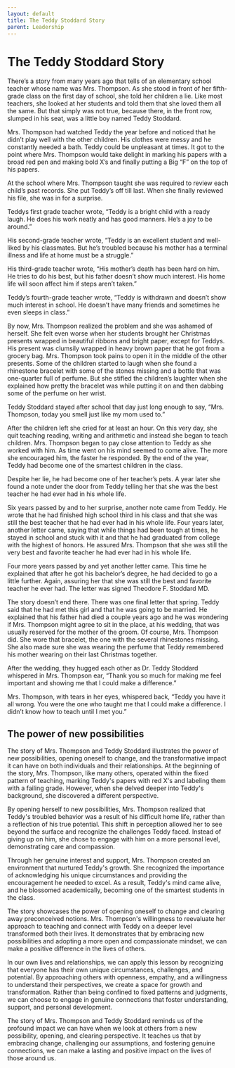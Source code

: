 ```yaml
---
layout: default
title: The Teddy Stoddard Story
parent: Leadership
---
```


# The Teddy Stoddard Story
There’s a story from many years ago that tells of an elementary school teacher whose name was Mrs. Thompson. As she stood in front of her fifth-grade class on the first day of school, she told her children a lie. Like most teachers, she looked at her students and told them that she loved them all the same. But that simply was not true, because there, in the front row, slumped in his seat, was a little boy named Teddy Stoddard.

Mrs. Thompson had watched Teddy the year before and noticed that he didn’t play well with the other children. His clothes were messy and he constantly needed a bath. Teddy could be unpleasant at times. It got to the point where Mrs. Thompson would take delight in marking his papers with a broad red pen and making bold X’s and finally putting a Big “F” on the top of his papers.

At the school where Mrs. Thompson taught she was required to review each child’s past records. She put Teddy’s off till last. When she finally reviewed his file, she was in for a surprise.

Teddys first grade teacher wrote, “Teddy is a bright child with a ready laugh. He does his work neatly and has good manners. He’s a joy to be around.”

His second-grade teacher wrote, “Teddy is an excellent student and well-liked by his classmates. But he’s troubled because his mother has a terminal illness and life at home must be a struggle.”

His third-grade teacher wrote, “His mother’s death has been hard on him. He tries to do his best, but his father doesn’t show much interest. His home life will soon affect him if steps aren’t taken.”

Teddy’s fourth-grade teacher wrote, “Teddy is withdrawn and doesn’t show much interest in school. He doesn’t have many friends and sometimes he even sleeps in class.”

By now, Mrs. Thompson realized the problem and she was ashamed of herself. She felt even worse when her students brought her Christmas presents wrapped in beautiful ribbons and bright paper, except for Teddys. His present was clumsily wrapped in heavy brown paper that he got from a grocery bag. Mrs. Thompson took pains to open it in the middle of the other presents. Some of the children started to laugh when she found a rhinestone bracelet with some of the stones missing and a bottle that was one-quarter full of perfume. But she stifled the children’s laughter when she explained how pretty the bracelet was while putting it on and then dabbing some of the perfume on her wrist.

Teddy Stoddard stayed after school that day just long enough to say, “Mrs. Thompson, today you smell just like my mom used to.”

After the children left she cried for at least an hour. On this very day, she quit teaching reading, writing and arithmetic and instead she began to teach children. Mrs. Thompson began to pay close attention to Teddy as she worked with him. As time went on his mind seemed to come alive. The more she encouraged him, the faster he responded. By the end of the year, Teddy had become one of the smartest children in the class.

Despite her lie, he had become one of her teacher’s pets. A year later she found a note under the door from Teddy telling her that she was the best teacher he had ever had in his whole life.

Six years passed by and to her surprise, another note came from Teddy. He wrote that he had finished high school third in his class and that she was still the best teacher that he had ever had in his whole life. Four years later, another letter came, saying that while things had been tough at times, he stayed in school and stuck with it and that he had graduated from college with the highest of honors. He assured Mrs. Thompson that she was still the very best and favorite teacher he had ever had in his whole life.

Four more years passed by and yet another letter came. This time he explained that after he got his bachelor’s degree, he had decided to go a little further. Again, assuring her that she was still
the best and favorite teacher he ever had. The letter was signed Theodore F. Stoddard MD.

The story doesn’t end there. There was one final letter that spring. Teddy said that he had met this girl and that he was going to be married. He explained that his father had died a couple years ago and he was wondering if Mrs. Thompson might agree to sit in the place, at his wedding, that was usually reserved for the mother of the groom. Of course, Mrs. Thompson did. She wore that bracelet, the one with the several rhinestones missing. She also made sure she was wearing the perfume that Teddy remembered his mother wearing on their last Christmas together.

After the wedding, they hugged each other as Dr. Teddy Stoddard whispered in Mrs. Thompson ear, “Thank you so much for making me feel important and showing me that I could make a difference.”

Mrs. Thompson, with tears in her eyes, whispered back, “Teddy you have it all wrong. You were the one who taught me that I could make a difference. I didn’t know how to teach until I met you.”

## The power of new possibilities
The story of Mrs. Thompson and Teddy Stoddard illustrates the power of new possibilities, opening oneself to change, and the transformative impact it can have on both individuals and their relationships. At the beginning of the story, Mrs. Thompson, like many others, operated within the fixed pattern of teaching, marking Teddy's papers with red X's and labeling them with a failing grade. However, when she delved deeper into Teddy's background, she discovered a different perspective.

By opening herself to new possibilities, Mrs. Thompson realized that Teddy's troubled behavior was a result of his difficult home life, rather than a reflection of his true potential. This shift in perception allowed her to see beyond the surface and recognize the challenges Teddy faced. Instead of giving up on him, she chose to engage with him on a more personal level, demonstrating care and compassion.

Through her genuine interest and support, Mrs. Thompson created an environment that nurtured Teddy's growth. She recognized the importance of acknowledging his unique circumstances and providing the encouragement he needed to excel. As a result, Teddy's mind came alive, and he blossomed academically, becoming one of the smartest students in the class.

The story showcases the power of opening oneself to change and clearing away preconceived notions. Mrs. Thompson's willingness to reevaluate her approach to teaching and connect with Teddy on a deeper level transformed both their lives. It demonstrates that by embracing new possibilities and adopting a more open and compassionate mindset, we can make a positive difference in the lives of others.

In our own lives and relationships, we can apply this lesson by recognizing that everyone has their own unique circumstances, challenges, and potential. By approaching others with openness, empathy, and a willingness to understand their perspectives, we create a space for growth and transformation. Rather than being confined to fixed patterns and judgments, we can choose to engage in genuine connections that foster understanding, support, and personal development.

The story of Mrs. Thompson and Teddy Stoddard reminds us of the profound impact we can have when we look at others from a new possibility, opening, and clearing perspective. It teaches us that by embracing change, challenging our assumptions, and fostering genuine connections, we can make a lasting and positive impact on the lives of those around us.
